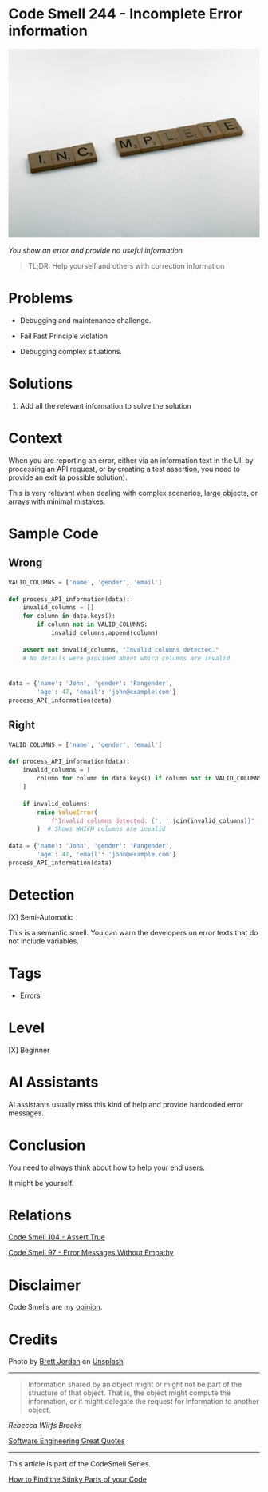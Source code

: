 # Code Smell 244 - Incomplete Error information
            
![Code Smell 244 - Incomplete Error information](Code%20Smell%20244%20-%20Incomplete%20Error%20information.jpg)

*You show an error and provide no useful information*

> TL;DR: Help yourself and others with correction information

# Problems

- Debugging and maintenance challenge.

- Fail Fast Principle violation

- Debugging complex situations.

# Solutions

1. Add all the relevant information to solve the solution

# Context

When you are reporting an error, either via an information text in the UI, by processing an API request, or by creating a test assertion, you need to provide an exit (a possible solution).

This is very relevant when dealing with complex scenarios, large objects, or arrays with minimal mistakes.

# Sample Code

## Wrong

[Gist Url]: # (https://gist.github.com/mcsee/9427d3e30d0485bf431a0dd21db3a40d)

```python
VALID_COLUMNS = ['name', 'gender', 'email']

def process_API_information(data):
    invalid_columns = []
    for column in data.keys():
        if column not in VALID_COLUMNS:
            invalid_columns.append(column)
    
    assert not invalid_columns, "Invalid columns detected."  
    # No details were provided about which columns are invalid
     
 
data = {'name': 'John', 'gender': 'Pangender', 
        'age': 47, 'email': 'john@example.com'}
process_API_information(data)
```

## Right

[Gist Url]: # (https://gist.github.com/mcsee/b7eb7b4def657b3798dea3c0bdcf0809)

```python
VALID_COLUMNS = ['name', 'gender', 'email']

def process_API_information(data):
    invalid_columns = [
        column for column in data.keys() if column not in VALID_COLUMNS
    ]
    
    if invalid_columns:
        raise ValueError(
            f"Invalid columns detected: {', '.join(invalid_columns)}"
        )  # Shows WHICH columns are invalid

data = {'name': 'John', 'gender': 'Pangender', 
        'age': 47, 'email': 'john@example.com'}
process_API_information(data)
```

# Detection

[X] Semi-Automatic 

This is a semantic smell. You can warn the developers on error texts that do not include variables. 

# Tags

- Errors

# Level

[X] Beginner 

# AI Assistants

AI assistants usually miss this kind of help and provide hardcoded error messages.

# Conclusion

You need to always think about how to help your end users. 

It might be yourself.

# Relations

[Code Smell 104 - Assert True](https://github.com/mcsee/Software-Design-Articles/tree/main/Articles/Code%20Smells/Code%20Smell%20104%20-%20Assert%20True/readme.md)

[Code Smell 97 - Error Messages Without Empathy](https://github.com/mcsee/Software-Design-Articles/tree/main/Articles/Code%20Smells/Code%20Smell%2097%20-%20Error%20Messages%20Without%20Empathy/readme.md)

# Disclaimer

Code Smells are my [opinion](https://github.com/mcsee/Software-Design-Articles/tree/main/Articles/Blogging/I%20Wrote%20More%20than%2090%20Articles%20on%202021%20Here%20is%20What%20I%20Learned/readme.md).

# Credits

Photo by [Brett Jordan](https://unsplash.com/@brett_jordanh) on [Unsplash](https://unsplash.com/photos/brown-wooden-blocks-on-white-surface-Xp9WOzF92Jw)  
  
* * *

> Information shared by an object might or might not be part of the structure of that object. That is, the object might compute the information, or it might delegate the request for information to another object.

_Rebecca Wirfs Brooks_ 
 
[Software Engineering Great Quotes](https://github.com/mcsee/Software-Design-Articles/tree/main/Articles/Quotes/Software%20Engineering%20Great%20Quotes/readme.md)

* * *

This article is part of the CodeSmell Series.

[How to Find the Stinky Parts of your Code](https://github.com/mcsee/Software-Design-Articles/tree/main/Articles/Code%20Smells/How%20to%20Find%20the%20Stinky%20parts%20of%20your%20Code/readme.md)